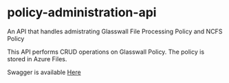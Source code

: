 # policy-administration-api
An API that handles admistrating Glasswall File Processing Policy and NCFS Policy

This API performs CRUD operations on Glasswall Policy. The policy is stored in Azure Files.

Swagger is available [Here](https://filetrust.github.io/policy-management-api/)
